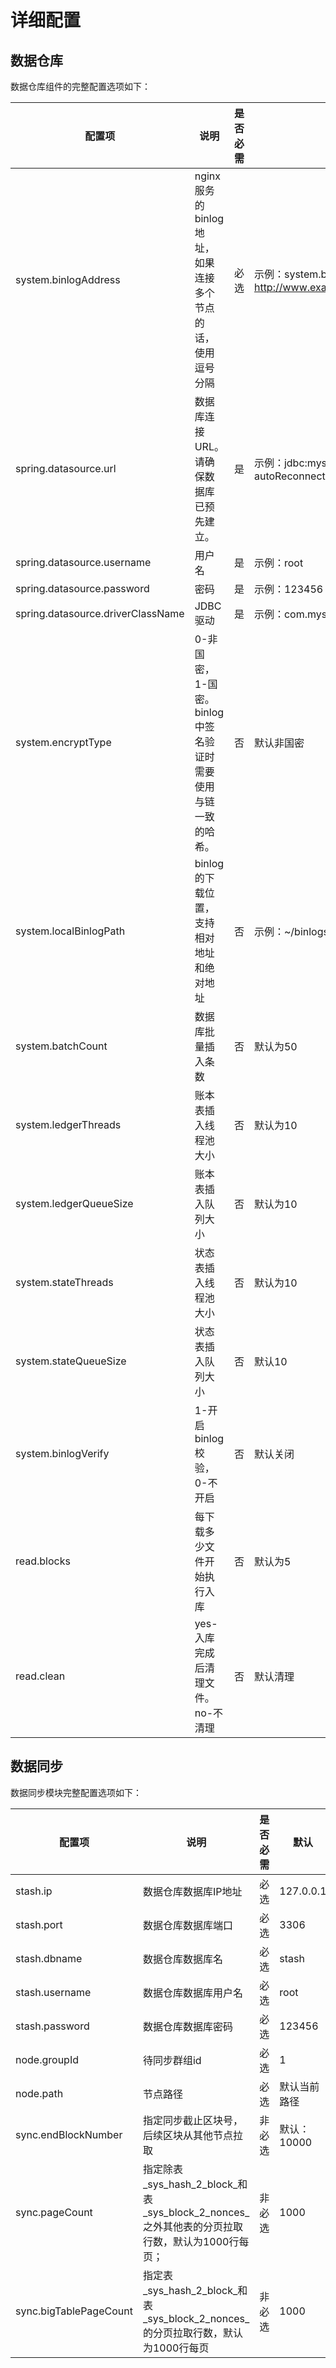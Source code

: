 # 详细配置
## 数据仓库
数据仓库组件的完整配置选项如下：

| 配置项 | 说明 | 是否必需 | 说明|
| --- | --- | --- | --- |
|system.binlogAddress|nginx服务的binlog地址，如果连接多个节点的话，使用逗号分隔|必选|示例：system.binlogAddress=http://www.example.com:5299/, http://www.example.com:5300/|
|spring.datasource.url|数据库连接URL。请确保数据库已预先建立。|是|示例：jdbc:mysql://127.0.0.1:3306/stash?autoReconnect=true&characterEncoding=utf8&useSSL=false&serverTimezone=GMT%2b8|
|spring.datasource.username|用户名|是|示例：root|
|spring.datasource.password|密码|是|示例：123456|
|spring.datasource.driverClassName | JDBC驱动|是 |示例：com.mysql.cj.jdbc.Driver|
|system.encryptType|0-非国密，1-国密。binlog中签名验证时需要使用与链一致的哈希。|否|默认非国密|
|system.localBinlogPath|binlog的下载位置，支持相对地址和绝对地址|否|示例：~/binlogs|
|system.batchCount|数据库批量插入条数|否|默认为50|
|system.ledgerThreads|账本表插入线程池大小|否|默认为10|
|system.ledgerQueueSize|账本表插入队列大小|否|默认为10|
|system.stateThreads|状态表插入线程池大小|否|默认为10|
|system.stateQueueSize|状态表插入队列大小|否|默认10|
|system.binlogVerify|1-开启binlog校验，0-不开启|否|默认关闭|
|read.blocks|每下载多少文件开始执行入库|否|默认为5|
|read.clean|yes-入库完成后清理文件。no-不清理|否|默认清理|

## 数据同步

数据同步模块完整配置选项如下：

| 配置项 | 说明 | 是否必需 | 默认|
| --- | --- | --- | --- |
|stash.ip|数据仓库数据库IP地址|必选|127.0.0.1|
|stash.port|数据仓库数据库端口|必选|3306|
|stash.dbname|数据仓库数据库名|必选|stash|
|stash.username|数据仓库数据库用户名|必选|root|
|stash.password|数据仓库数据库密码|必选|123456|
|node.groupId|待同步群组id|必选|1|
|node.path|节点路径|必选|默认当前路径|
|sync.endBlockNumber|指定同步截止区块号，后续区块从其他节点拉取|非必选|默认：10000|
|sync.pageCount|指定除表_sys_hash_2_block_和表_sys_block_2_nonces_之外其他表的分页拉取行数，默认为1000行每页；|非必选|1000|
|sync.bigTablePageCount|指定表_sys_hash_2_block_和表_sys_block_2_nonces_的分页拉取行数，默认为1000行每页|非必选|1000|